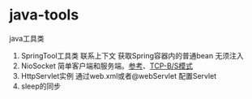# java-tools
java工具类

1. SpringTool工具类 联系上下文 获取Spring容器内的普通bean 无须注入
2. NioSocket 简单客户端和服务端。[参考](http://www.importnew.com/19816.html)、[TCP-B/S模式](http://www.oschina.net/question/54100_33530)
3. HttpServlet实例 通过web.xml或者@webServlet 配置Servlet
4. sleep的同步